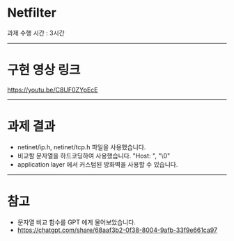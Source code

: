 # Netfilter
과제 수행 시간 : 3시간

---

# 구현 영상 링크
https://youtu.be/C8UF0ZYpEcE

---

# 과제 결과
- netinet/ip.h, netinet/tcp.h 파일을 사용했습니다.
- 비교할 문자열을 하드코딩하여 사용했습니다. "Host: ", "\0"
- application layer 에서 커스텀된 방화벽을 사용할 수 있습니다.

---

# 참고
- 문자열 비교 함수를 GPT 에게 물어보았습니다.
- https://chatgpt.com/share/68aaf3b2-0f38-8004-9afb-33f9e661ca97
